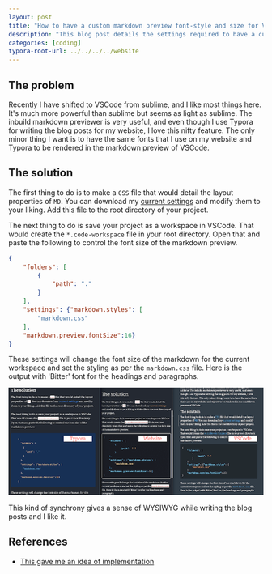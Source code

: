 ```yaml
---
layout: post
title: "How to have a custom markdown preview font-style and size for VSCode."
description: "This blog post details the settings required to have a custom VSCode fonts in markdown preview."
categories: [coding]
typora-root-url: ../../../../website
---
```

## The problem

Recently I have shifted to VSCode from sublime, and I like most things here. It's much more powerful than sublime but seems as light as sublime. The inbuild markdown previewer is very useful, and even though I use Typora for writing the blog posts for my website, I love this nifty feature. The only minor thing I want is to have the same fonts that I use on my website and Typora to be rendered in the markdown preview of VSCode.

## The solution

The first thing to do is to make a `CSS` file that would detail the layout properties of `MD`. You can download my [current settings](https://github.com/iitrabhi/iitrabhi.github.io/blob/master/markdown.css) and modify them to your liking. Add this file to the root directory of your project.

The next thing to do is save your project as a workspace in VSCode. That would create the `*.code-workspace` file in your root directory. Open that and paste the following to control the font size of the markdown preview.

```json
{
	"folders": [
		{
			"path": "."
		}
	],
	"settings": {"markdown.styles": [
		"markdown.css"
	],
	"markdown.preview.fontSize":16}
}
```

These settings will change the font size of the markdown for the current workspace and set the styling as per the `markdown.css` file. Here is the output with 'Bitter' font for the headings and paragraphs.

![Screenshot 2022-03-27 at 12.13.04 PM](/assets/images/Screenshot%202022-03-27%20at%2012.13.04%20PM.png)

This kind of synchrony gives a sense of WYSIWYG while writing the blog posts and I like it. 

## References

- [This gave me an idea of implementation](https://github.com/raycon/vscode-markdown-style)

